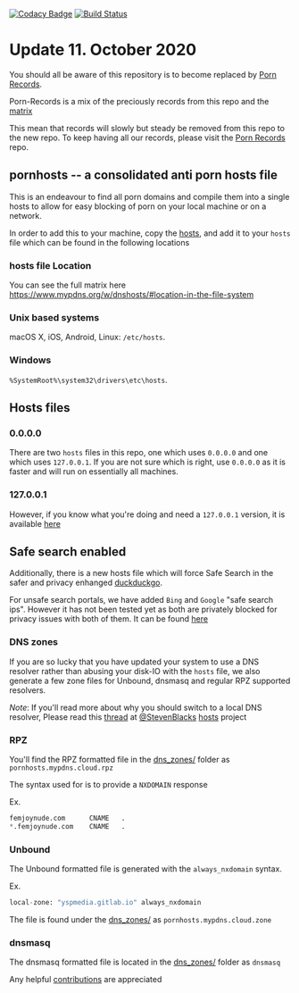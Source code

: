 [![Codacy Badge](https://api.codacy.com/project/badge/Grade/84b46b76e27740bb9eb3770dc6b004a2)](https://app.codacy.com/gh/Import-External-Sources/pornhosts?utm_source=github.com&utm_medium=referral&utm_content=Import-External-Sources/pornhosts&utm_campaign=Badge_Grade_Dashboard)
[![Build Status](https://travis-ci.com/spirillen/pornhosts.svg?branch=master)](https://travis-ci.com/spirillen/pornhosts)

# Update 11. October 2020
You should all be aware of this repository is to become replaced by
[Porn Records](https://github.com/mypdns/porn-records).

Porn-Records is a mix of the preciously records from this repo and the
[matrix](https://github.com/mypdns/matrix)

This mean that records will slowly but steady be removed from this repo
to the new repo. To keep having all our records, please visit the
[Porn Records](https://github.com/mypdns/porn-records) repo.

## pornhosts -- a consolidated anti porn hosts file

This is an endeavour to find all porn domains and compile them into a single
hosts to allow for easy blocking of porn on your local machine or on a network.

In order to add this to your machine, copy the  [hosts](0.0.0.0/hosts), and add
it to your `hosts` file which can be found in the following locations

### hosts file Location
You can see the full matrix here
<https://www.mypdns.org/w/dnshosts/#location-in-the-file-system>

### Unix based systems
macOS X, iOS, Android, Linux: `/etc/hosts`.

### Windows
`%SystemRoot%\system32\drivers\etc\hosts`.

## Hosts files
### 0.0.0.0
There are two `hosts` files in this repo, one which uses `0.0.0.0` and
one which uses `127.0.0.1`. If you are not sure which is right, use
`0.0.0.0` as it is faster and will run on essentially all machines.

### 127.0.0.1
However, if you know what you're doing and need a `127.0.0.1` version, it
is available [here](127.0.0.1/hosts)

## Safe search enabled
Additionally, there is a new hosts file which will force Safe Search in the
safer and privacy enhanged [duckduckgo](https://safe.duckduckgo.com).

For unsafe search portals, we have added `Bing` and `Google` "safe search ips".
However it has not been tested yet as both are privately blocked for privacy
issues with both of them.
It can be found [here](SafeSearch/hosts)

### DNS zones
If you are so lucky that you have updated your system to use a DNS resolver
rather than abusing your disk-IO with the `hosts` file, we also generate a few
zone files for Unbound, dnsmasq and regular RPZ supported resolvers.

*Note*: If you'll read more about why you should switch to a local DNS resolver,
Please read this [thread](https://github.com/StevenBlack/hosts/issues/1057) at
[@StevenBlacks](https://github.com/StevenBlack)
[hosts](https://github.com/StevenBlack/hosts) project

### RPZ
You'll find the RPZ formatted file in the [dns_zones/](dns_zones/) folder as
`pornhosts.mypdns.cloud.rpz`

The syntax used for is to provide a `NXDOMAIN` response

Ex.

```python
femjoynude.com		CNAME	.
*.femjoynude.com	CNAME	.
```

### Unbound
The Unbound formatted file is generated with the `always_nxdomain` syntax.

Ex.

```python
local-zone: "yspmedia.gitlab.io" always_nxdomain
```

The file is found under the [dns_zones/](dns_zones/) as
`pornhosts.mypdns.cloud.zone`

### dnsmasq
The dnsmasq formatted file is located in the [dns_zones/](dns_zones/) folder as
 `dnsmasq`

Any helpful [contributions](CONTRIBUTING.md) are appreciated
